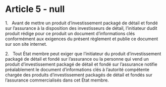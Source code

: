 # Article 5 - null


1.   Avant de mettre un produit d’investissement packagé de détail et fondé sur l’assurance à la disposition des investisseurs de détail, l’initiateur dudit produit rédige pour ce produit un document d’informations clés conformément aux exigences du présent règlement et publie ce document sur son site internet.

2.   Tout État membre peut exiger que l’initiateur du produit d’investissement packagé de détail et fondé sur l’assurance ou la personne qui vend un produit d’investissement packagé de détail et fondé sur l’assurance notifie préalablement le document d’informations clés à l’autorité compétente chargée des produits d’investissement packagés de détail et fondés sur l’assurance commercialisés dans cet État membre.
